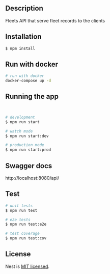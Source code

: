 ## Description

Fleets API that serve fleet records to the clients

## Installation

```bash
$ npm install
```

## Run with docker

```bash
# run with docker
docker-compose up -d

```

## Running the app

```bash


# development
$ npm run start

# watch mode
$ npm run start:dev

# production mode
$ npm run start:prod

```

## Swagger docs

http://localhost:8080/api/

## Test

```bash
# unit tests
$ npm run test

# e2e tests
$ npm run test:e2e

# test coverage
$ npm run test:cov
```

## License

Nest is [MIT licensed](LICENSE).
